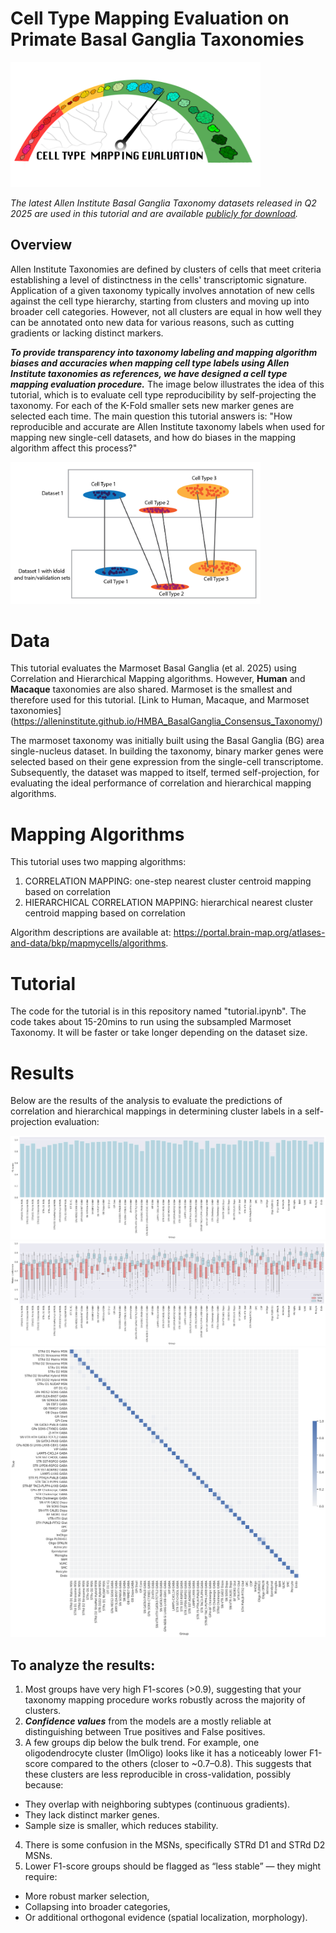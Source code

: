 # Cell Type Mapping Evaluation on Primate Basal Ganglia Taxonomies

<img src="./markdown_images/Cell Types Logo_1.6.25.png" width="400">

*The latest Allen Institute Basal Ganglia Taxonomy datasets released in Q2 2025 are used in this tutorial and are available [publicly for download](https://alleninstitute.github.io/HMBA_BasalGanglia_Consensus_Taxonomy).*

## Overview
Allen Institute Taxonomies are defined by clusters of cells that meet criteria establishing a level of distinctness in the cells' transcriptomic signature. Application of a given taxonomy typically involves annotation of new cells against the cell type hierarchy, starting from clusters and moving up into broader cell categories. However, not all clusters are equal in how well they can be annotated onto new data for various reasons, such as cutting gradients or lacking distinct markers.

***To provide transparency into taxonomy labeling and mapping algorithm biases and accuracies when mapping cell type labels using Allen Institute taxonomies as references, we have designed a cell type mapping evaluation procedure.*** The image below illustrates the idea of this tutorial, which is to evaluate cell type reproducibility by self-projecting the taxonomy. For each of the K-Fold smaller sets new marker genes are selected each time. The main question this tutorial answers is: "How reproducible and accurate are Allen Institute taxonomy labels when used for mapping new single-cell datasets, and how do biases in the mapping algorithm affect this process?"

<img src="./markdown_images/cell_type_eval.png" width="400">

# Data
This tutorial evaluates the Marmoset Basal Ganglia (et al. 2025) using Correlation and Hierarchical Mapping algorithms. However, **Human** and **Macaque** taxonomies are also shared. Marmoset is the smallest and therefore used for this tutorial. [Link to Human, Macaque, and Marmoset taxonomies] (https://alleninstitute.github.io/HMBA_BasalGanglia_Consensus_Taxonomy/)

The marmoset taxonomy was initially built using the Basal Ganglia (BG) area single-nucleus dataset. In building the taxonomy, binary marker genes were selected based on their gene expression from the single-cell transcriptome. Subsequently, the dataset was mapped to itself, termed self-projection, for evaluating the ideal performance of correlation and hierarchical mapping algorithms.

# Mapping Algorithms
This tutorial uses two mapping algorithms:
1. CORRELATION MAPPING: one-step nearest cluster centroid mapping based on correlation
2. HIERARCHICAL CORRELATION MAPPING: hierarchical nearest cluster centroid mapping based on correlation

Algorithm descriptions are available at: https://portal.brain-map.org/atlases-and-data/bkp/mapmycells/algorithms.

# Tutorial 
The code for the tutorial is in this repository named "tutorial.ipynb". The code takes about 15-20mins to run using the subsampled Marmoset Taxonomy. It will be faster or take longer depending on the dataset size. 

# Results
Below are the results of the analysis to evaluate the predictions of correlation and hierarchical mappings in determining cluster labels in a self-projection evaluation:

<img src="./markdown_images/hierarchical_Group_figure_1.png">
<img src="./markdown_images/hierarchical_Group_figure_2.png">
<img src="./markdown_images/hierarchical_Group_figure_3.png">

## To analyze the results:
1. Most groups have very high F1-scores (>0.9), suggesting that your taxonomy mapping procedure works robustly across the majority of clusters.
2. ***Confidence values*** from the models are a mostly reliable at distinguishing between True positives and False positives.
3. A few groups dip below the bulk trend. For example, one oligodendrocyte cluster (ImOligo) looks like it has a noticeably lower F1-score compared to the others (closer to ~0.7–0.8).
This suggests that these clusters are less reproducible in cross-validation, possibly because:
- They overlap with neighboring subtypes (continuous gradients).
- They lack distinct marker genes.
- Sample size is smaller, which reduces stability.
4. There is some confusion in the MSNs, specifically STRd D1 and STRd D2 MSNs.
5. Lower F1-score groups should be flagged as “less stable” — they might require:
- More robust marker selection,
- Collapsing into broader categories,
- Or additional orthogonal evidence (spatial localization, morphology).
